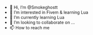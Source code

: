 - 👋 Hi, I’m @Smokeghostt
- 👀 I’m interested in Fivem & learning Lua
- 🌱 I’m currently learning Lua
- 💞️ I’m looking to collaborate on ...
- 📫 How to reach me 

<!---
Smokeghostt/Smokeghostt is a ✨ special ✨ repository because its `README.md` (this file) appears on your GitHub profile.
You can click the Preview link to take a look at your changes.
--->
